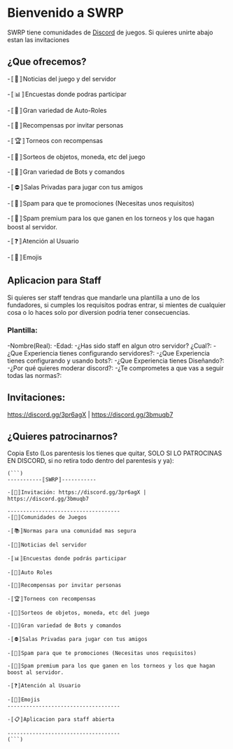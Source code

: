 # Bienvenido a SWRP
SWRP tiene comunidades de [Discord](discord.com) de juegos.
Si quieres unirte abajo estan las invitaciones

## ¿Que ofrecemos?

-〚💬〛Noticias del juego y del servidor

-〚📊〛Encuestas donde podras participar

-〚🔖〛Gran variedad de Auto-Roles

-〚🎁〛Recompensas por invitar personas

-〚🏆〛Torneos con recompensas

-〚🎉〛Sorteos de objetos, moneda, etc del juego
 
-〚🤖〛Gran variedad de Bots y comandos

-〚⛔️〛Salas Privadas para jugar con tus amigos
 
-〚📢〛Spam para que te promociones (Necesitas unos requisitos)
 
-〚💎〛Spam premium para los que ganen en los torneos y los que hagan boost al servidor.

-〚❓〛Atención al Usuario

-〚🤩〛Emojis

## Aplicacion para Staff

Si quieres ser staff tendras que mandarle una plantilla a uno de los fundadores, si cumples los requisitos podras entrar, si mientes de cualquier cosa o lo haces solo por diversion podria tener consecuencias.

### Plantilla:

-Nombre(Real):
-Edad:
-¿Has sido staff en algun otro servidor? ¿Cual?:
-¿Que Experiencia tienes configurando servidores?:
-¿Que Experiencia tienes configurando y usando bots?:
-¿Que Experiencia tienes Diseñando?:
-¿Por qué quieres moderar discord?:
-¿Te comprometes a que vas a seguir todas las normas?:

## Invitaciones:

https://discord.gg/3pr6agX | https://discord.gg/3bmuqb7

## ¿Quieres patrocinarnos?

Copia Esto (Los parentesis los tienes que quitar, SOLO SI LO PATROCINAS EN DISCORD, si no retira todo dentro del parentesis y ya):

```
(```)
-----------〚SWRP〛-----------
 
-〚📢〛Invitación: https://discord.gg/3pr6agX | https://discord.gg/3bmuqb7

------------------------------------
-〚💬〛Comunidades de Juegos

-〚📚〛Normas para una comunidad mas segura

-〚📰〛Noticias del servidor

-〚📊〛Encuestas donde podrás participar

-〚🔖〛Auto Roles

-〚🎁〛Recompensas por invitar personas

-〚🏆〛Torneos con recompensas

-〚🎉〛Sorteos de objetos, moneda, etc del juego
 
-〚🤖〛Gran variedad de Bots y comandos

-〚⛔️〛Salas Privadas para jugar con tus amigos
 
-〚📢〛Spam para que te promociones (Necesitas unos requisitos)
 
-〚💎〛Spam premium para los que ganen en los torneos y los que hagan boost al servidor.

-〚❓〛Atención al Usuario

-〚🤩〛Emojis
------------------------------------

-〚📋〛Aplicacion para staff abierta

------------------------------------
(```)
```
